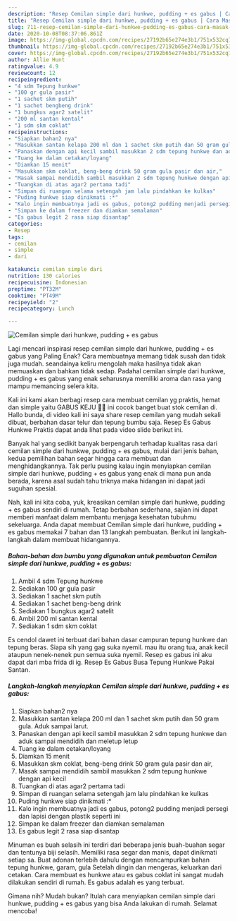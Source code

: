 ```yaml
---
description: "Resep Cemilan simple dari hunkwe, pudding + es gabus | Cara Masak Cemilan simple dari hunkwe, pudding + es gabus Yang Enak dan Simpel"
title: "Resep Cemilan simple dari hunkwe, pudding + es gabus | Cara Masak Cemilan simple dari hunkwe, pudding + es gabus Yang Enak dan Simpel"
slug: 711-resep-cemilan-simple-dari-hunkwe-pudding-es-gabus-cara-masak-cemilan-simple-dari-hunkwe-pudding-es-gabus-yang-enak-dan-simpel
date: 2020-10-08T08:37:06.861Z
image: https://img-global.cpcdn.com/recipes/27192b65e274e3b1/751x532cq70/cemilan-simple-dari-hunkwe-pudding-es-gabus-foto-resep-utama.jpg
thumbnail: https://img-global.cpcdn.com/recipes/27192b65e274e3b1/751x532cq70/cemilan-simple-dari-hunkwe-pudding-es-gabus-foto-resep-utama.jpg
cover: https://img-global.cpcdn.com/recipes/27192b65e274e3b1/751x532cq70/cemilan-simple-dari-hunkwe-pudding-es-gabus-foto-resep-utama.jpg
author: Allie Hunt
ratingvalue: 4.9
reviewcount: 12
recipeingredient:
- "4 sdm Tepung hunkwe"
- "100 gr gula pasir"
- "1 sachet skm putih"
- "1 sachet bengbeng drink"
- "1 bungkus agar2 satelit"
- "200 ml santan kental"
- "1 sdm skm coklat"
recipeinstructions:
- "Siapkan bahan2 nya"
- "Masukkan santan kelapa 200 ml dan 1 sachet skm putih dan 50 gram gula. Aduk sampai larut."
- "Panaskan dengan api kecil sambil masukkan 2 sdm tepung hunkwe dan aduk sampai mendidih dan meletup letup"
- "Tuang ke dalam cetakan/loyang"
- "Diamkan 15 menit"
- "Masukkan skm coklat, beng-beng drink 50 gram gula pasir dan air,"
- "Masak sampai mendidih sambil masukkan 2 sdm tepung hunkwe dengan api kecil"
- "Tuangkan di atas agar2 pertama tadi"
- "Simpan di ruangan selama setengah jam lalu pindahkan ke kulkas"
- "Puding hunkwe siap dinikmati :*"
- "Kalo ingin membuatnya jadi es gabus, potong2 pudding menjadi persegi dan lapisi dengan plastik seperti ini"
- "Simpan ke dalam freezer dan diamkan semalaman"
- "Es gabus legit 2 rasa siap disantap"
categories:
- Resep
tags:
- cemilan
- simple
- dari

katakunci: cemilan simple dari 
nutrition: 130 calories
recipecuisine: Indonesian
preptime: "PT32M"
cooktime: "PT49M"
recipeyield: "2"
recipecategory: Lunch

---
```



![Cemilan simple dari hunkwe, pudding + es gabus](https://img-global.cpcdn.com/recipes/27192b65e274e3b1/751x532cq70/cemilan-simple-dari-hunkwe-pudding-es-gabus-foto-resep-utama.jpg)

Lagi mencari inspirasi resep cemilan simple dari hunkwe, pudding + es gabus yang Paling Enak? Cara membuatnya memang tidak susah dan tidak juga mudah. seandainya keliru mengolah maka hasilnya tidak akan memuaskan dan bahkan tidak sedap. Padahal cemilan simple dari hunkwe, pudding + es gabus yang enak seharusnya memiliki aroma dan rasa yang mampu memancing selera kita.

Kali ini kami akan berbagi resep cara membuat cemilan yg praktis, hemat dan simple yaitu GABUS KEJU 🧀🧀 ini cocok banget buat stok cemilan di. Hallo bunda, di video kali ini saya share resep cemilan yang mudah sekali dibuat, berbahan dasar telur dan tepung bumbu saja. Resep Es Gabus Hunkwe Praktis dapat anda lihat pada video slide berikut ini.

Banyak hal yang sedikit banyak berpengaruh terhadap kualitas rasa dari cemilan simple dari hunkwe, pudding + es gabus, mulai dari jenis bahan, kedua pemilihan bahan segar hingga cara membuat dan menghidangkannya. Tak perlu pusing kalau ingin menyiapkan cemilan simple dari hunkwe, pudding + es gabus yang enak di mana pun anda berada, karena asal sudah tahu triknya maka hidangan ini dapat jadi suguhan spesial.


Nah, kali ini kita coba, yuk, kreasikan cemilan simple dari hunkwe, pudding + es gabus sendiri di rumah. Tetap berbahan sederhana, sajian ini dapat memberi manfaat dalam membantu menjaga kesehatan tubuhmu sekeluarga. Anda dapat membuat Cemilan simple dari hunkwe, pudding + es gabus memakai 7 bahan dan 13 langkah pembuatan. Berikut ini langkah-langkah dalam membuat hidangannya.

<!--inarticleads1-->

##### Bahan-bahan dan bumbu yang digunakan untuk pembuatan Cemilan simple dari hunkwe, pudding + es gabus:

1. Ambil 4 sdm Tepung hunkwe
1. Sediakan 100 gr gula pasir
1. Sediakan 1 sachet skm putih
1. Sediakan 1 sachet beng-beng drink
1. Sediakan 1 bungkus agar2 satelit
1. Ambil 200 ml santan kental
1. Sediakan 1 sdm skm coklat


Es cendol dawet ini terbuat dari bahan dasar campuran tepung hunkwe dan tepung beras. Siapa sih yang gag suka nyemil. mau itu orang tua, anak kecil ataupun nenek-nenek pun semua suka nyemil. Resep es gabus ini aku dapat dari mba frida di ig. Resep Es Gabus Busa Tepung Hunkwe Pakai Santan. 

<!--inarticleads2-->

##### Langkah-langkah menyiapkan Cemilan simple dari hunkwe, pudding + es gabus:

1. Siapkan bahan2 nya
1. Masukkan santan kelapa 200 ml dan 1 sachet skm putih dan 50 gram gula. Aduk sampai larut.
1. Panaskan dengan api kecil sambil masukkan 2 sdm tepung hunkwe dan aduk sampai mendidih dan meletup letup
1. Tuang ke dalam cetakan/loyang
1. Diamkan 15 menit
1. Masukkan skm coklat, beng-beng drink 50 gram gula pasir dan air,
1. Masak sampai mendidih sambil masukkan 2 sdm tepung hunkwe dengan api kecil
1. Tuangkan di atas agar2 pertama tadi
1. Simpan di ruangan selama setengah jam lalu pindahkan ke kulkas
1. Puding hunkwe siap dinikmati :*
1. Kalo ingin membuatnya jadi es gabus, potong2 pudding menjadi persegi dan lapisi dengan plastik seperti ini
1. Simpan ke dalam freezer dan diamkan semalaman
1. Es gabus legit 2 rasa siap disantap


Minuman es buah selasih ini terdiri dari beberapa jenis buah-buahan segar dan tentunya biji selasih. Memiliki rasa segar dan manis, dapat dinikmati setiap sa. Buat adonan terlebih dahulu dengan mencampurkan bahan tepung hunkwe, garam, gula Setelah dingin dan mengeras, keluarkan dari cetakan. Cara membuat es hunkwe atau es gabus coklat ini sangat mudah dilakukan sendiri di rumah. Es gabus adalah es yang terbuat. 

Gimana nih? Mudah bukan? Itulah cara menyiapkan cemilan simple dari hunkwe, pudding + es gabus yang bisa Anda lakukan di rumah. Selamat mencoba!
